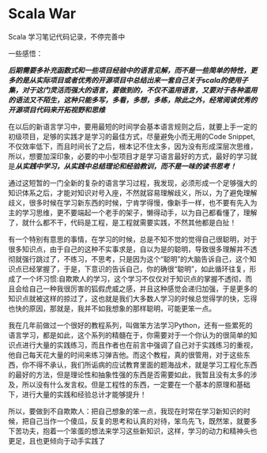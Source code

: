 # Scala War


Scala 学习笔记代码记录，不停完善中


一些感悟：

***后期需要多补充函数式和一些项目经验中的语言见解，而不是一些简单的特性，更多的是从实际项目或者优秀的开源项目中总结出来一套自己关于scala的使用子集，对于这门灵活而强大的语言，要做到的，不仅不滥用语言，又要对于各种滥用的语法又不陌生，这种只能多写，多看，多想，多练，除此之外，经常阅读优秀的开源项目代码来开拓视野和思维***


在以后的新语言学习中，要用最短的时间学会基本语言规则之后，就要上手一定的初级项目，足够的实践才是学习的最佳方式，尽量避免小而无用的Code Snippet,不仅效率低下，而且时间长了之后，根本记不住太多，因为没有形成深层次思维，所以，想要加深印象，必要的中小型项目才是学习语言最好的方式，最好的学习就是***从实践中学习，从实践中总结理论和经验教训，而不是一味的读书思考！***


通过这短暂的一门全新的复杂的语言学习过程，我发现，必须形成一个足够强大的知识体系之后，才能对知识对号入座，不然就容易理解歧义，所以，为了避免理解歧义，很多时候在学习新东西的时候，宁肯学得慢，像新手一样，也不要有先入为主的学习思维，更不要端起一个老手的架子，懒得动手，以为自己都看懂了，理解了，就什么都不干，代码是工程，是工程就需要实践，不然其他都是白扯！

有一个特别有意思的事情，在学习的时候，总是不知不觉的觉得自己很聪明，对于很多知识点，由于自己的这种不实事求是，自以为是的聪明，导致很多理解并不透彻就强行跳过了，不练习，不思考，只是因为这个“聪明”的大脑告诉自己，这个知识点已经掌握了，于是，下意识的告诉自己，你的确很“聪明”，如此循环往复，形成了一个坏习惯:自欺欺人的学习，这个学习不仅仅对于知识点的掌握不透彻，而且会给自己一种我很厉害的狐假虎威之感，并且这种感觉会递归加强，于是更多的知识点就被这样的掠过了，这也就是我们大多数人学习的时候总觉得学的快，忘得也快的原因，那就是，我并不如我想象的那样聪明，可能更笨一点。

我在几年前做过一个很好的教程系列，叫做笨方法学习Python，还有一些累死的语言学习，都是如此，这个系列的精髓在于，你需要对于一个你认为的很简单的知识点进行大量的实践练习，而且作者也在前言中强调了自己对于实践练习的重视，他自己每天花大量的时间来练习弹吉他。而这个教程，真的很管用，对于这些东西，你不得不承认，我们所诟病的应试教育里面的题海战术，就是学习工程化东西的最好的方法，但是理论性和抽象性强的东西是否需要如此，我暂且没有太多的涉及，所以没有什么发言权。但是工程性的东西，一定要在一个基本的原理和基础下，进行大量的实践和经验总计才能够提升！

所以，要做到不自欺欺人：把自己想象的笨一点，我现在时常在学习新知识的时候，把自己当作一个傻瓜，反复的思考和认真的对待，笨鸟先飞，既然笨，就要多下苦功夫，抱着一个笨蛋的想法来学习这些新知识，这样，学习的动力和精神头也更足，且也更倾向于动手实践了
